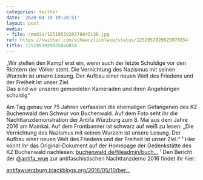 ```yaml
---
categories: twitter
date: '2020-04-19 19:20:51'
layout: post
media:
- file: /media/1251953920378843136.jpg
ref: https://twitter.com/schwarzlichtwue/status/1251953929925070854
title: 1251953929925070854
---
```

„Wir stellen den Kampf erst ein, wenn auch der letzte Schuldige vor den Richtern der Völker steht. Die Vernichtung des Nazismus mit seinen Wurzeln ist unsere Losung. Der Aufbau einer neuen Welt des Friedens und der Freiheit ist unser Ziel.  
Das sind wir unseren gemordeten Kameraden und ihren Angehörigen schuldig“



Am Tag genau vor 75 Jahren verfassten die ehemaligen Gefangenen des KZ Buchenwald den Schwur von Buchenwald. 
Auf dem Foto seht ihr die Nachttanzdemonstration der Antifa Würzburg zum 8. Mai aus dem Jahre 2016 am Mainkai. 
Auf dem Frontbanner ist schwarz auf weiß zu lesen: „Die Vernichtung des Nazismus mit seinen Wurzeln ist unsere Losung. Der Aufbau einer neuen Welt des Friedens und der Freiheit ist unser Ziel.“ ¹ 
Hier könnt ihr das Original-Dokument auf der Homepage der Gedenkstätte des KZ Buchenwald nachlesen: [buchenwald.de/fileadmin/buch…](https://www.buchenwald.de/fileadmin/buchenwald/download/der_ort/Buchenwaldschwur.pdf) 
¹ Den Bericht der [@antifa_wue](https://twitter.com/antifa_wue) zur antifaschistischen Nachttanzdemo 2016 findet ihr hier: 

[antifawuerzburg.blackblogs.org/2016/05/10/ber…](https://antifawuerzburg.blackblogs.org/2016/05/10/bericht-zum-antifaschistischen-aktionswochenende-vom-6-8-mai/) 